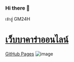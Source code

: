 ### Hi there 👋

<!--
**gm24h/gm24h** is a ✨ _special_ ✨ repository because its `README.md` (this file) appears on your GitHub profile.

Here are some ideas to get you started:

- 🔭 I’m currently working on ...
- 🌱 I’m currently learning ...
- 👯 I’m looking to collaborate on ...
- 🤔 I’m looking for help with ...
- 💬 Ask me about ...
- 📫 How to reach me: ...
- 😄 Pronouns: ...
- ⚡ Fun fact: ...
-->
เข้าสู่ GM24H [<h1>เว็บบาคาร่าออนไลน์</h1>](https://pages.github.com/)
[GitHub Pages](https://pages.github.com/)
![image](https://user-images.githubusercontent.com/113914695/191908734-94f7a53e-f276-4641-8500-fe09d0a42c23.png)
